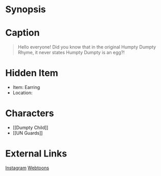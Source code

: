 # Synopsis


# Caption
> Hello everyone! Did you know that in the original Humpty Dumpty Rhyme, it never states Humpty Dumpty is an egg?!

# Hidden Item
* Item: Earring
* Location: <spoiler></spoiler>

# Characters
* [[Dumpty Child]]
* [[UN Guards]]

# External Links
[Instagram](https://www.instagram.com/p/CMsihhKD79Z/?igshid=YmMyMTA2M2Y=)
[Webtoons](https://www.webtoons.com/en/challenge/twistwood-tales/74-the-dumpty-child/viewer?title_no=344740&episode_no=80)